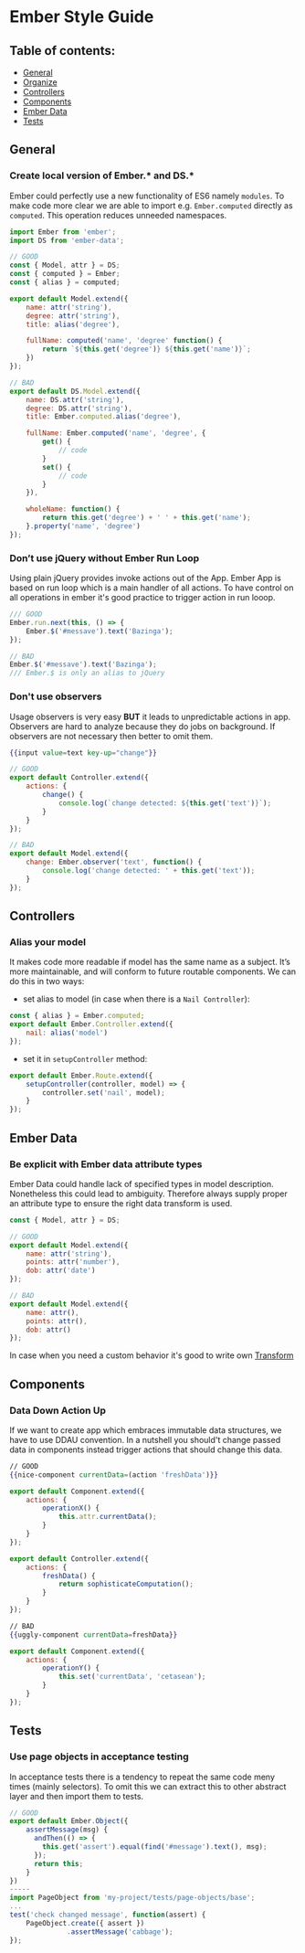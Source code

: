 # Ember Style Guide

## Table of contents:
* [General](#general)
* [Organize](#organize)
* [Controllers](#controllers)
* [Components](#components)
* [Ember Data](#ember-data)
* [Tests](#tests)

## General

### Create local version of Ember.* and DS.*
Ember could perfectly use a new functionality of ES6 namely `modules`. To make code more clear we are able to import e.g. `Ember.computed` directly as `computed`. This operation reduces unneeded namespaces.
```javascript
import Ember from 'ember';
import DS from 'ember-data';

// GOOD
const { Model, attr } = DS;
const { computed } = Ember;
const { alias } = computed;

export default Model.extend({
	name: attr('string'),
    degree: attr('string'),    
    title: alias('degree'),

    fullName: computed('name', 'degree' function() {
    	return `${this.get('degree')} ${this.get('name')}`;
    })
});

// BAD
export default DS.Model.extend({
	name: DS.attr('string'),
    degree: DS.attr('string'),  
    title: Ember.computed.alias('degree'),

    fullName: Ember.computed('name', 'degree', {
    	get() {
        	// code
        }
        set() {
        	// code
        }
    }),

    wholeName: function() {
    	return this.get('degree') + ' ' + this.get('name');
    }.property('name', 'degree')
});
```

### Don’t use jQuery without Ember Run Loop
Using plain jQuery provides invoke actions out of the App. Ember App is based on run loop which is a main handler of all actions. To have control on all operations in ember it's good practice to trigger action in run looop.
```javascript
/// GOOD
Ember.run.next(this, () => {
	Ember.$('#messave').text('Bazinga');
});

// BAD
Ember.$('#messave').text('Bazinga');
/// Ember.$ is only an alias to jQuery
```


### Don't use observers
Usage observers is very easy **BUT** it leads to unpredictable actions in app. Observers are hard to analyze because they do jobs on background. If observers are not necessary then better to omit them.
```hbs
{{input value=text key-up="change"}}
```

```javascript
// GOOD
export default Controller.extend({
	actions: {
    	change() {
        	console.log(`change detected: ${this.get('text')}`);
        }
    }
});

// BAD
export default Model.extend({
	change: Ember.observer('text', function() {
    	console.log('change detected: ' + this.get('text'));
    }
});
```

## Controllers

### Alias your model
It makes code more readable if model has the same name as a subject. It’s more maintainable, and will conform to future  routable components. We can do this in two ways:
- set alias to model (in case when there is a `Nail Controller`):
```javascript
const { alias } = Ember.computed;
export default Ember.Controller.extend({
	nail: alias('model')
});
```
- set it in `setupController` method:
```javascript
export default Ember.Route.extend({
	setupController(controller, model) => {
    	controller.set('nail', model);
    }
});
```

## Ember Data

### Be explicit with Ember data attribute types
Ember Data could handle lack of specified types in model description. Nonetheless this could lead to ambiguity. Therefore always supply proper an attribute type to ensure the right data transform is used.
```javascript
const { Model, attr } = DS;

// GOOD
export default Model.extend({
	name: attr('string'),
    points: attr('number'),
    dob: attr('date')
});

// BAD
export default Model.extend({
	name: attr(),
    points: attr(),
    dob: attr()
});
```

In case when you need a custom behavior it's good to write own [Transform](http://emberjs.com/api/data/classes/DS.Transform.html)


## Components

### Data Down Action Up
If we want to create app which embraces immutable data structures, we have to use DDAU convention. In a nutshell you should't change passed data in components instead trigger actions that should change this data.

```hbs
// GOOD
{{nice-component currentData=(action 'freshData')}}
```
```javascript
export default Component.extend({
	actions: {
    	operationX() {
        	this.attr.currentData();
        }
    }
});

export default Controller.extend({
	actions: {
    	freshData() {
        	return sophisticateComputation();
        }
    }
});
```
```hbs
// BAD
{{uggly-component currentData=freshData}}
```
```javascript
export default Component.extend({
	actions: {
    	operationY() {
        	this.set('currentData', 'cetasean');
        }
    }
});
```

## Tests

### Use page objects in acceptance testing
In acceptance tests there is a tendency to repeat the same code meny times (mainly selectors). To omit this we can extract this to other abstract layer and then import them to tests.

```javascript
// GOOD
export default Ember.Object({
	assertMessage(msg) {
      andThen(() => {
        this.get('assert').equal(find('#message').text(), msg);
      });
      return this;
    }
})
-----
import PageObject from 'my-project/tests/page-objects/base';
...
test('check changed message', function(assert) {
	PageObject.create({ assert })
    		  .assertMessage('cabbage');
});
```

